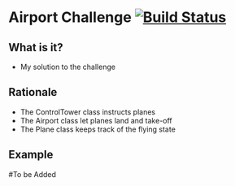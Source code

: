 

Airport Challenge         [![Build Status](https://travis-ci.org/MarcoCode/airport_challenge.svg?branch=master)](https://travis-ci.org/MarcoCode/airport_challenge)  
=================

What is it?
---------

* My solution to the challenge

Rationale
-------

* The ControlTower class instructs planes
* The Airport class let planes land and take-off
* The Plane class keeps track of the flying state



Example
-------

#To be Added 

